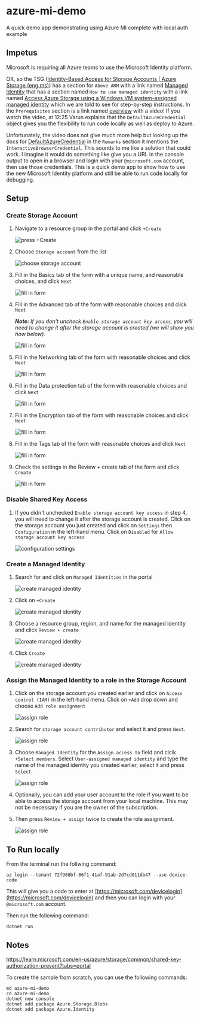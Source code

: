 # azure-mi-demo

A quick demo app demonstrating using Azure MI complete with local auth example

## Impetus

Microsoft is requiring all Azure teams to use the Microsoft Identity platform.

OK, so the TSG ([Identity-Based Access for Storage Accounts | Azure Storage (eng.ms)](https://eng.ms/docs/products/azure-storage/security/standards/identity-based-access)) has a section for ```Above ARM``` with a link named [Managed Identity](https://eng.ms/docs/products/onecert-certificates-key-vault-and-dsms/key-vault-dsms/certandsecretmngmt/credfreewithmsi) that has a section named ```How to use managed identity``` with a link named [Access Azure Storage using a Windows VM system-assigned managed identity](https://learn.microsoft.com/en-us/entra/identity/managed-identities-azure-resources/tutorial-windows-managed-identities-vm-access?pivots=identity-windows-mi-vm-access-storage) which we are told to see for step-by-step instructions. In the ```Prerequisites``` section is a link named [overview](https://learn.microsoft.com/en-us/entra/identity/managed-identities-azure-resources/overview?source=docs) with a video! If you watch the video, at 12:25 Varun explains that the ```DefaultAzureCredential``` object gives you the flexibility to run code locally as well as deploy to Azure.
 
Unfortunately, the video does not give much more help but looking up the docs for [DefaultAzureCredential](https://learn.microsoft.com/en-us/dotnet/api/azure.identity.defaultazurecredential?view=azure-dotnet) in the ```Remarks``` section it mentions the ```InteractiveBrowserCredential```. This sounds to me like a solution that could work. I imagine it would do something like give you a URL in the console output to open in a browser and login with your ```@microsoft.com``` account, then use those credentials. This is a quick demo app to show how to use the new Microsoft Identity platform and still be able to run code locally for debugging.

## Setup

### Create Storage Account

1. Navigate to a resource group in the portal and click ```+Create```

    ![press +Create](docs/images/create-sa-step-1.png)

2. Choose ```Storage account``` from the list

    ![choose storage account](docs/images/create-sa-step-2.png)

3. Fill in the Basics tab of the form with a unique name, and reasonable choices, and click ```Next```

    ![fill in form](docs/images/create-sa-step-3.png)

4. Fill in the Advanced tab of the form with reasonable choices and click ```Next```

    _**Note:** If you don't uncheck ```Enable storage account key access```, you will need to change it after the storage account is created (we will show you how below)._

    ![fill in form](docs/images/create-sa-step-4.png)

5. Fill in the Networking tab of the form with reasonable choices and click ```Next```

    ![fill in form](docs/images/create-sa-step-5.png)

6. Fill in the Data protection tab of the form with reasonable choices and click ```Next```

    ![fill in form](docs/images/create-sa-step-6.png)

7. Fill in the Encryption tab of the form with reasonable choices and click ```Next```

    ![fill in form](docs/images/create-sa-step-7.png)

8. Fill in the Tags tab of the form with reasonable choices and click ```Next```

    ![fill in form](docs/images/create-sa-step-8.png)

9. Check the settings in the Review + create tab of the form and click ```Create```

    ![fill in form](docs/images/create-sa-step-9.png)

### Disable Shared Key Access

1. If you didn't unchecked ```Enable storage account key access``` in step 4, you will need to change it after the storage account is created. Click on the storage account you just created and click on ```Settings``` then ```Configuration``` in the left-hand menu. Click on ```Disabled``` for ```Allow storage account key access```

    ![configuration settings](docs/images/disable-shared-key-access.png)

### Create a Managed Identity

1. Search for and click on ```Managed Identities``` in the portal

    ![create managed identity](docs/images/create-mi-step-1.png)

2. Click on ```+Create```

    ![create managed identity](docs/images/create-mi-step-2.png)

3. Choose a resource group, region, and name for the managed identity and click ```Review + create```

    ![create managed identity](docs/images/create-mi-step-3.png)

4. Click ```Create```

    ![create managed identity](docs/images/create-mi-step-4.png)

### Assign the Managed Identity to a role in the Storage Account

1. Click on the storage account you created earlier and click on ```Access control (IAM)``` in the left-hand menu. Click on ```+Add``` drop down and choose ```Add role assignment```

    ![assign role](docs/images/assign-role-step-1.png)

2. Search for ```storage account contributor``` and select it and press ```Next```.

    ![assign role](docs/images/assign-role-step-2.png)

3. Choose ```Managed Identity``` for the ```Assign access to``` field and clcik ```+Select members```. Select ```User-assigned managed identity``` and type the name of the managed identity you created earlier, select it and press ```Select```.

    ![assign role](docs/images/assign-role-step-3.png)

4. Optionally, you can add your user account to the role if you want to be able to access the storage account from your local machine. This may not be necessary if you are the owner of the subscription.

5. Then press ```Review + assign``` twice to create the role assignment.

    ![assign role](docs/images/assign-role-step-4.png)

## To Run locally

From the terminal run the follwing command:

```dos
az login --tenant 72f988bf-86f1-41af-91ab-2d7cd011db47 --use-device-code
```

This will give you a code to enter at [https://microsoft.com/devicelogin](https://microsoft.com/devicelogin) and then you can login with your ```@microsoft.com``` account.

Then run the following command:

```dos
dotnet run
```

## Notes

https://learn.microsoft.com/en-us/azure/storage/common/shared-key-authorization-prevent?tabs=portal

To create the sample from scratch, you can use the following commands:

```dos
md azure-mi-demo
cd azure-mi-demo
dotnet new console
dotnet add package Azure.Storage.Blobs
dotnet add package Azure.Identity
```